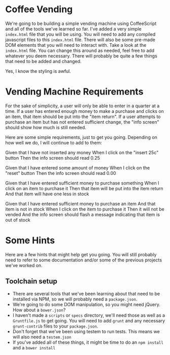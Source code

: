 Coffee Vending
=============
We're going to be building a simple vending machine using CoffeeScript and all of the tools we've learned so far. I've added a very simple `index.html` file that you will be using. You will need to add any compiled javascript files to this `index.html` file. There will also be some pre-made DOM elements that you will need to interact with.  Take a look at the `index.html` file. You can change this around as needed, feel free to add whatever you deem necessary. There will probably be quite a few things that need to be added and changed.


Yes, I know the styling is awful.

Vending Machine Requirements
==========
For the sake of simplicity, a user will only be able to enter in a quarter at a time. If a user has entered enough money to make a purchase and clicks on an item, that item should be put into the "item return". If a user attempts to purchase an item but has not entered sufficient change, the "info screen" should show how much is still needed.


Here are some simple requirements, just to get you going. Depending on how well we do, I will continue to add to them:

Given that I have not inserted any money
When I click on the "insert 25c" button
Then the info screen should read 0.25

Given that I have entered some amount of money
When I click on the "reset" button
Then the info screen should read 0.00

Given that I have entered sufficient money to purchase something
When I click on an item to purchase it
Then that item will be put into the item return
And that item will have one less in stock

Given that I have entered sufficient money to purchase an item
And that item is not in stock
When I click on the item to purchase it
Then it will not be vended
And the info screen should flash a message indicating that item is out of stock


Some Hints
==========
Here are a few hints that might help get you going. You will still probably need to refer to some documentation and/or some of the previous projects we've worked on.


Toolchain setup
----------
* There are several tools that we've been learning about that need to be installed via NPM, so we will probably need a `package.json`.
* We're going to do some DOM manipulation, so you might need jQuery. How about a `bower.json`?
* I haven't made a `scripts` or `specs` directory, we'll need those as well as a `Gruntfile.js` to get going. You will need to add `grunt` and any necessary `grunt-contrib` files to your `package.json`.
* Don't forget that we've been using testem to run tests. This means we will also need a `testem.json`
* If you've added all of these things, it might be time to do an `npm install` and a `bower install`
